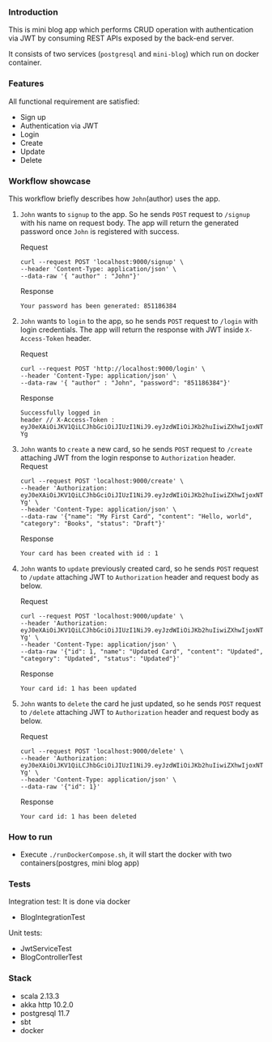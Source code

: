 ### Introduction

This is mini blog app which performs CRUD operation with authentication via JWT by consuming REST APIs exposed by the back-end server. 

It consists of two services (`postgresql` and `mini-blog`) which run on docker container.

### Features

All functional requirement are satisfied:

- Sign up
- Authentication via JWT
- Login
- Create
- Update
- Delete

### Workflow showcase

This workflow briefly describes how `John`(author) uses the app.

1. `John` wants to `signup` to the app. So he sends `POST` request to `/signup` with his name on request body. The app will return the generated password once `John` is registered with success.

    Request
    ```
    curl --request POST 'localhost:9000/signup' \
    --header 'Content-Type: application/json' \
    --data-raw '{ "author" : "John"}'
    ```
    Response
    ```
    Your password has been generated: 851186384
    ```

2. `John` wants to `login` to the app, so he sends `POST` request to `/login` with login credentials. The app will return the response with JWT inside `X-Access-Token` header.

    Request
    ```
    curl --request POST 'http://localhost:9000/login' \
    --header 'Content-Type: application/json' \
    --data-raw '{ "author" : "John", "password": "851186384"}'
    ```   
    Response
    ```
    Successfully logged in
    header // X-Access-Token : eyJ0eXAiOiJKV1QiLCJhbGciOiJIUzI1NiJ9.eyJzdWIiOiJKb2huIiwiZXhwIjoxNTk3MDc4ODU2LCJpYXQiOjE1OTY5OTI0NTZ9.eLGPITDQg4gtzDdiuV0jkZAKNFmDJW33_5UBXtcY-Yg
    ```

3. `John` wants to `create` a new card, so he sends `POST` request to `/create` attaching JWT from the login response to `Authorization` header.
    Request
    ```
    curl --request POST 'localhost:9000/create' \
    --header 'Authorization: eyJ0eXAiOiJKV1QiLCJhbGciOiJIUzI1NiJ9.eyJzdWIiOiJKb2huIiwiZXhwIjoxNTk3MDc4ODU2LCJpYXQiOjE1OTY5OTI0NTZ9.eLGPITDQg4gtzDdiuV0jkZAKNFmDJW33_5UBXtcY-Yg' \
    --header 'Content-Type: application/json' \
    --data-raw '{"name": "My First Card", "content": "Hello, world", "category": "Books", "status": "Draft"}'
    ```
    Response
    ```
    Your card has been created with id : 1
    ```
   
4. `John` wants to `update` previously created card, so he sends `POST` request to `/update` attaching JWT to `Authorization` header and request body as below.
    
    Request
    ```
    curl --request POST 'localhost:9000/update' \
    --header 'Authorization: eyJ0eXAiOiJKV1QiLCJhbGciOiJIUzI1NiJ9.eyJzdWIiOiJKb2huIiwiZXhwIjoxNTk3MDc4ODU2LCJpYXQiOjE1OTY5OTI0NTZ9.eLGPITDQg4gtzDdiuV0jkZAKNFmDJW33_5UBXtcY-Yg' \
    --header 'Content-Type: application/json' \
    --data-raw '{"id": 1, "name": "Updated Card", "content": "Updated", "category": "Updated", "status": "Updated"}'
    ```
    Response
    ```
    Your card id: 1 has been updated
    ```

5. `John` wants to `delete` the card he just updated, so he sends `POST` request to `/delete` attaching JWT to `Authorization` header and request body as below.
   
    Request
    ```
    curl --request POST 'localhost:9000/delete' \
    --header 'Authorization: eyJ0eXAiOiJKV1QiLCJhbGciOiJIUzI1NiJ9.eyJzdWIiOiJKb2huIiwiZXhwIjoxNTk3MDc4ODU2LCJpYXQiOjE1OTY5OTI0NTZ9.eLGPITDQg4gtzDdiuV0jkZAKNFmDJW33_5UBXtcY-Yg' \
    --header 'Content-Type: application/json' \
    --data-raw '{"id": 1}'
    ```
    Response
    ```
    Your card id: 1 has been deleted
    ```
   
### How to run
    
- Execute `./runDockerCompose.sh`, it will start the docker with two containers(postgres, mini blog app)

### Tests

Integration test: It is done via docker
- BlogIntegrationTest
    
Unit tests:
- JwtServiceTest
- BlogControllerTest
    
### Stack

- scala 2.13.3
- akka http 10.2.0
- postgresql 11.7
- sbt 
- docker

